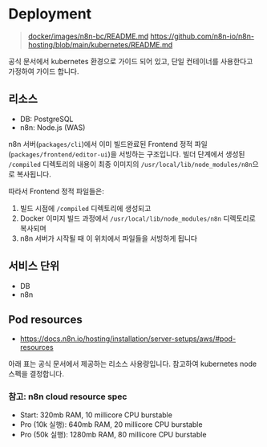 # Deployment

> [docker/images/n8n-bc/README.md](../docker/images/n8n-bc/README.md)
> https://github.com/n8n-io/n8n-hosting/blob/main/kubernetes/README.md

공식 문서에서 kubernetes 환경으로 가이드 되어 있고, 단일 컨테이너를 사용한다고 가정하여 가이드 합니다.

## 리소스

- DB: PostgreSQL
- n8n: Node.js (WAS)

n8n 서버(`packages/cli`)에서 이미 빌드완료된 Frontend 정적 파일(`packages/frontend/editor-ui`)을 서빙하는 구조입니다.
빌더 단계에서 생성된 `/compiled` 디렉토리의 내용이 최종 이미지의 `/usr/local/lib/node_modules/n8n`으로 복사됩니다.

따라서 Frontend 정적 파일들은:
1. 빌드 시점에 `/compiled` 디렉토리에 생성되고
2. Docker 이미지 빌드 과정에서 `/usr/local/lib/node_modules/n8n` 디렉토리로 복사되며
3. n8n 서버가 시작될 때 이 위치에서 파일들을 서빙하게 됩니다

## 서비스 단위

- DB
- n8n

## Pod resources

- https://docs.n8n.io/hosting/installation/server-setups/aws/#pod-resources

아래 표는 공식 문서에서 제공하는 리소스 사용량입니다. 참고하여 kubernetes node 스펙을 결정합니다.

### 참고: n8n cloud resource spec

- Start: 320mb RAM, 10 millicore CPU burstable
- Pro (10k 실행): 640mb RAM, 20 millicore CPU burstable
- Pro (50k 실행): 1280mb RAM, 80 millicore CPU burstable